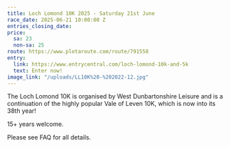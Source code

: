 ```yaml
---
title: Loch Lomond 10K 2025 - Saturday 21st June
race_date: 2025-06-21 10:00:00 Z
entries_closing_date: 
price:
  sa: 23
  non-sa: 25
route: https://www.plotaroute.com/route/791558
entry:
  link: https://www.entrycentral.com/loch-lomond-10k-and-5k
  text: Enter now!
image_link: "/uploads/LL10K%20-%202022-12.jpg"
---
```


The Loch Lomond 10K is organised by West Dunbartonshire Leisure and is a continuation of the highly popular Vale of Leven 10K, which is now into its 38th year!

15+ years welcome.

Please see FAQ for all details.